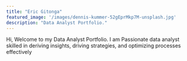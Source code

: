 ```yaml
---
title: "Eric Gitonga"
featured_image: '/images/dennis-kummer-52gEprMkp7M-unsplash.jpg'
description: "Data Analyst Portfolio."
---
```

Hi, Welcome to my Data Analyst Portfolio. I am Passionate data analyst skilled in deriving insights, driving strategies, and optimizing processes effectively
